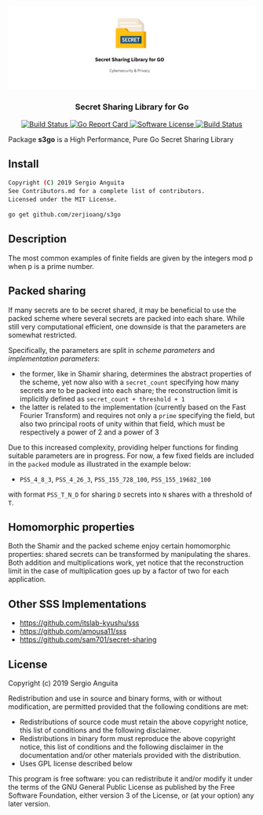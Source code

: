 <p align="center">
  <img alt="s3go" src="docs/header.png" width="auto"></img>
  <h3 align="center"><b>Secret Sharing Library for Go</b></h3>
</p>

<p align="center">
    <a href="https://travis-ci.org/zerjioang/s3go">
      <img alt="Build Status" src="https://travis-ci.org/zerjioang/s3go.svg?branch=master">
    </a>
    <a href="https://goreportcard.com/report/github.com/zerjioang/s3go">
       <img alt="Go Report Card" src="https://goreportcard.com/badge/github.com/zerjioang/s3go">
    </a>
    <a href="https://github.com/zerjioang/s3go/blob/master/LICENSE">
        <img alt="Software License" src="http://img.shields.io/:license-GPL3-brightgreen.svg?style=flat-square">
    </a>
    <a href="https://godoc.org/github.com/zerjioang/s3go">
       <img alt="Build Status" src="https://godoc.org/github.com/zerjioang/s3go?status.svg">
    </a>
</p>

Package **s3go** is a High Performance, Pure Go Secret Sharing Library

## Install

```bash
Copyright (C) 2019 Sergio Anguita
See Contributors.md for a complete list of contributors.  
Licensed under the MIT License.  
```

```bash
go get github.com/zerjioang/s3go
```

## Description

The most common examples of finite fields are given by the integers mod p when p is a prime number. 

## Packed sharing
If many secrets are to be secret shared, it may be beneficial to use the packed scheme where several secrets are packed into each share. While still very computational efficient, one downside is that the parameters are somewhat restricted.

Specifically, the parameters are split in *scheme parameters* and *implementation parameters*:
- the former, like in Shamir sharing, determines the abstract properties of the scheme, yet now also with a `secret_count` specifying how many secrets are to be packed into each share; the reconstruction limit is implicitly defined as `secret_count + threshold + 1`
- the latter is related to the implementation (currently based on the Fast Fourier Transform) and requires not only a `prime` specifying the field, but also two principal roots of unity within that field, which must be respectively a power of 2 and a power of 3

Due to this increased complexity, providing helper functions for finding suitable parameters are in progress. For now, a few fixed fields are included in the `packed` module as illustrated in the example below:

- `PSS_4_8_3`, `PSS_4_26_3`, `PSS_155_728_100`, `PSS_155_19682_100`

with format `PSS_T_N_D` for sharing `D` secrets into `N` shares with a threshold of `T`.


## Homomorphic properties
Both the Shamir and the packed scheme enjoy certain homomorphic properties: shared secrets can be transformed by manipulating the shares. Both addition and multiplications work, yet notice that the reconstruction limit in the case of multiplication goes up by a factor of two for each application.

## Other SSS Implementations
* https://github.com/itslab-kyushu/sss
* https://github.com/amousa11/sss
* https://github.com/sam701/secret-sharing

## License

Copyright (c) 2019 Sergio Anguita

Redistribution and use in source and binary forms, with or without modification, are permitted provided that the following conditions are met:

 * Redistributions of source code must retain the above copyright notice, this list of conditions and the following disclaimer.
 * Redistributions in binary form must reproduce the above copyright notice, this list of conditions and the following disclaimer in the documentation and/or other materials provided with the distribution.
 * Uses GPL license described below

This program is free software: you can redistribute it and/or modify it under the terms of the GNU General Public License as published by the Free Software Foundation, either version 3 of the License, or (at your option) any later version.